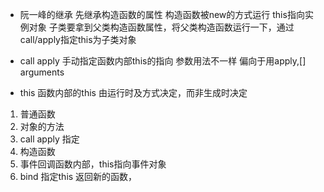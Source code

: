 - 阮一峰的继承
  先继承构造函数的属性
  构造函数被new的方式运行 this指向实例对象
  子类要拿到父类构造函数属性，将父类构造函数运行一下，通过call/apply指定this为子类对象

- call apply
    手动指定函数内部this的指向
    参数用法不一样 偏向于用apply,[] arguments

- this 函数内部的this
 由运行时及方式决定，而非生成时决定
 1. 普通函数
 2. 对象的方法
 3. call apply 指定
 4. 构造函数
 5. 事件回调函数内部，this指向事件对象
 6. bind 指定this 返回新的函数，
